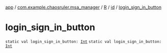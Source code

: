 [app](../../../index.md) / [com.example.chaosruler.msa_manager](../../index.md) / [R](../index.md) / [id](index.md) / [login_sign_in_button](.)

# login_sign_in_button

`static val login_sign_in_button: `[`Int`](https://kotlinlang.org/api/latest/jvm/stdlib/kotlin/-int/index.html)
`static val login_sign_in_button: `[`Int`](https://kotlinlang.org/api/latest/jvm/stdlib/kotlin/-int/index.html)